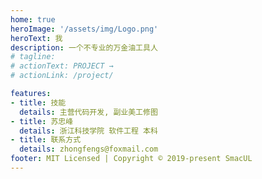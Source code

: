 ```yaml
---
home: true
heroImage: '/assets/img/Logo.png'
heroText: 我
description: 一个不专业的万金油工具人
# tagline: 
# actionText: PROJECT →
# actionLink: /project/

features:
- title: 技能
  details: 主营代码开发, 副业美工修图
- title: 苏忠峰
  details: 浙江科技学院 软件工程 本科
- title: 联系方式
  details: zhongfengs@foxmail.com
footer: MIT Licensed | Copyright © 2019-present SmacUL
---
```


<!-- # 关于我 -->